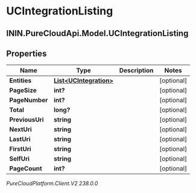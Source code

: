 # UCIntegrationListing

## ININ.PureCloudApi.Model.UCIntegrationListing

## Properties

|Name | Type | Description | Notes|
|------------ | ------------- | ------------- | -------------|
| **Entities** | [**List&lt;UCIntegration&gt;**](UCIntegration) |  | [optional] |
| **PageSize** | **int?** |  | [optional] |
| **PageNumber** | **int?** |  | [optional] |
| **Total** | **long?** |  | [optional] |
| **PreviousUri** | **string** |  | [optional] |
| **NextUri** | **string** |  | [optional] |
| **LastUri** | **string** |  | [optional] |
| **FirstUri** | **string** |  | [optional] |
| **SelfUri** | **string** |  | [optional] |
| **PageCount** | **int?** |  | [optional] |



_PureCloudPlatform.Client.V2 238.0.0_
